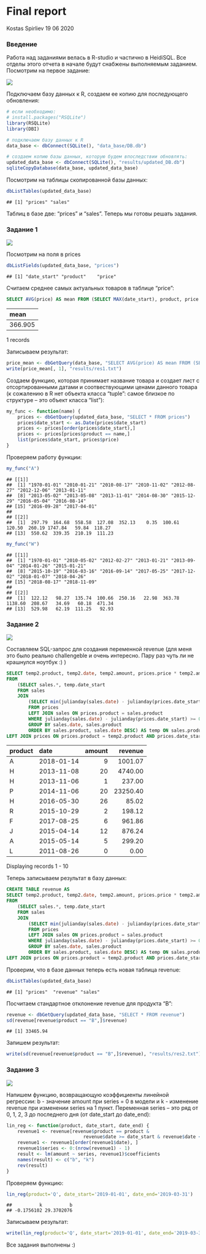 Final report
================
Kostas Spirliev
19 06 2020

### Введение

Работа над заданиями велась в R-studio и частично в HeidiSQL. Все отделы
этого отчета в начале будут снабжены выполняемым заданием. Посмотрим на
первое задание:

<kbd> <img src="analysis/images/task_1.png"> </kbd>

Подключаем базу данных к R, создаем ее копию для последующего
обновления:

``` r
# если необходимо:
# install.packages("RSQLite")
library(RSQLite)
library(DBI)

# подключаем базу данных к R
data_base <- dbConnect(SQLite(), "data_base/DB.db")

# cоздаем копию базы данных, которую будем впоследствии обновлять:
updated_data_base <- dbConnect(SQLite(), "results/updated_DB.db")
sqliteCopyDatabase(data_base, updated_data_base)
```

Посмотрим на таблицы скопированной базы данных:

``` r
dbListTables(updated_data_base)
```

    ## [1] "prices" "sales"

Таблиц в базе две: “prices” и “sales”. Теперь мы готовы решать задания.

### Задание 1

<kbd> <img src="analysis/images/task_1_1.png"> </kbd>

Посмотрим на поля в prices

``` r
dbListFields(updated_data_base, "prices")
```

    ## [1] "date_start" "product"    "price"

Считаем среднее самых актуальных товаров в таблице “price”:

``` sql
SELECT AVG(price) AS mean FROM (SELECT MAX(date_start), product, price FROM prices GROUP BY product) 
```

<div class="knitsql-table">

| mean    |
| :------ |
| 366.905 |

1 records

</div>

Записываем результат:

``` r
price_mean <- dbGetQuery(data_base, "SELECT AVG(price) AS mean FROM (SELECT MAX(date_start), product, price FROM prices GROUP BY product)")
write(price_mean[, 1], "results/res1.txt")
```

Создаем функцию, которая принимает название товара и создает лист с
отсортированными датами и соотвествующими ценами данного товара (к
сожалению в R нет объекта класса “tuple”: самое близкое по структуре –
это объект класса “list”):

``` r
my_func <- function(name) {
    prices <- dbGetQuery(updated_data_base, "SELECT * FROM prices")
    prices$date_start <- as.Date(prices$date_start)
    prices <- prices[order(prices$date_start),]
    prices <- prices[prices$product == name,]
    list(prices$date_start, prices$price)
}
```

Проверяем работу функции:

``` r
my_func("A")
```

    ## [[1]]
    ##  [1] "1970-01-01" "2010-01-21" "2010-08-17" "2010-11-02" "2012-08-27" "2012-12-06" "2013-01-11"
    ##  [8] "2013-05-02" "2013-05-08" "2013-11-01" "2014-08-30" "2015-12-29" "2016-05-04" "2016-08-14"
    ## [15] "2016-09-28" "2017-04-01"
    ## 
    ## [[2]]
    ##  [1]  297.79  164.68  558.58  127.08  352.13    0.35  100.61  120.50  260.19 1747.84   59.84  118.27
    ## [13]  550.62  339.35  210.19  111.23

``` r
my_func("W")
```

    ## [[1]]
    ##  [1] "1970-01-01" "2010-05-02" "2012-02-27" "2013-01-21" "2013-09-04" "2014-01-26" "2015-01-21"
    ##  [8] "2015-10-19" "2016-03-16" "2016-09-14" "2017-05-25" "2017-12-02" "2018-01-07" "2018-04-26"
    ## [15] "2018-08-17" "2018-11-09"
    ## 
    ## [[2]]
    ##  [1]  122.12   98.27  135.74  100.66  250.16   22.98  363.78 1138.60  208.67   34.69   60.18  471.34
    ## [13]  529.98   62.19  111.25   92.93

### Задание 2

<kbd> <img src="analysis/images/task_2.png"> </kbd>

Составляем SQL-запрос для создания переменной revenue (для меня это было
реально challengeble и очень интересно. Пару раз чуть ли не крашнулся
ноутбук :) )

``` sql
SELECT temp2.product, temp2.date, temp2.amount, prices.price * temp2.amount AS revenue 
FROM
    (SELECT sales.*, temp.date_start  
    FROM sales 
    JOIN
        (SELECT min(julianday(sales.date) - julianday(prices.date_start)) AS diff, sales.date, prices.date_start, sales.product 
        FROM prices 
        LEFT JOIN sales ON prices.product = sales.product 
        WHERE julianday(sales.date) - julianday(prices.date_start) >= 0
        GROUP BY sales.date, sales.product
        ORDER BY sales.product, sales.date DESC) AS temp ON sales.product = temp.product AND sales.date = temp.date) AS temp2
LEFT JOIN prices ON prices.product = temp2.product AND prices.date_start = temp2.date_start;
```

<div class="knitsql-table">

| product | date       | amount |  revenue |
| :------ | :--------- | -----: | -------: |
| A       | 2018-01-14 |      9 |  1001.07 |
| H       | 2013-11-08 |     20 |  4740.00 |
| H       | 2013-11-06 |      1 |   237.00 |
| P       | 2014-11-06 |     20 | 23250.40 |
| H       | 2016-05-30 |     26 |    85.02 |
| R       | 2015-10-29 |      2 |   198.12 |
| F       | 2017-08-25 |      6 |   961.86 |
| J       | 2015-04-14 |     12 |   876.24 |
| A       | 2015-05-14 |      5 |   299.20 |
| L       | 2011-08-26 |      0 |     0.00 |

Displaying records 1 - 10

</div>

Теперь записываем результат в базу данных:

``` sql
CREATE TABLE revenue AS
SELECT temp2.product, temp2.date, temp2.amount, prices.price * temp2.amount AS revenue 
FROM
    (SELECT sales.*, temp.date_start  
    FROM sales 
    JOIN
        (SELECT min(julianday(sales.date) - julianday(prices.date_start)) AS diff, sales.date, prices.date_start, sales.product 
        FROM prices 
        LEFT JOIN sales ON prices.product = sales.product 
        WHERE julianday(sales.date) - julianday(prices.date_start) >= 0
        GROUP BY sales.date, sales.product
        ORDER BY sales.product, sales.date DESC) AS temp ON sales.product = temp.product AND sales.date = temp.date) AS temp2
LEFT JOIN prices ON prices.product = temp2.product AND prices.date_start = temp2.date_start;
```

Проверим, что в базе данных теперь есть новая таблица revenue:

``` r
dbListTables(updated_data_base)
```

    ## [1] "prices"  "revenue" "sales"

Посчитаем стандартное отклонение revenue для продукта “B”:

``` r
revenue <- dbGetQuery(updated_data_base, "SELECT * FROM revenue")
sd(revenue[revenue$product == "B",]$revenue)
```

    ## [1] 33465.94

Запишем результат:

``` r
write(sd(revenue[revenue$product == "B",]$revenue), "results/res2.txt")
```

### Задание 3

<kbd> <img src="analysis/images/task_3.png"> </kbd>

Напишем функцию, возвращающую коэффициенты линейной регрессии: b -
значение amount при series = 0 в модели и k - изменение revenue
при изменении series на 1 пункт. Переменная series – это ряд от 0, 1,
2, 3 до последнего дня (от date\_start до date\_end):

``` r
lin_reg <- function(product, date_start, date_end) {
    revenue1 <- revenue[revenue$product == product & 
                            revenue$date >= date_start & revenue$date <= date_end, ]
    revenue1 <- revenue1[order(revenue1$date), ]
    revenue1$series <- 0:(nrow(revenue1) - 1)
    result <- lm(amount ~ series, revenue1)$coefficients
    names(result) <- c("b", "k")
    rev(result)
}
```

Проверяем функцию:

``` r
lin_reg(product='Q', date_start='2019-01-01', date_end='2019-03-31')
```

    ##          k          b 
    ## -0.1756102 29.3702076

Записываем результат:

``` r
write(lin_reg(product='Q', date_start='2019-01-01', date_end='2019-03-31'), "results/res3.txt")
```

Все задания выполнены :)
